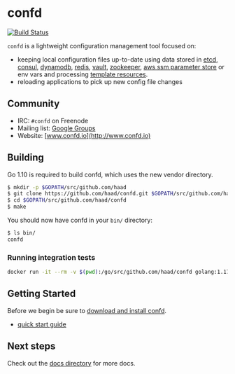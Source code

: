 # confd

[![Build Status](https://travis-ci.org/kelseyhightower/confd.svg?branch=master)](https://travis-ci.org/kelseyhightower/confd)

`confd` is a lightweight configuration management tool focused on:

* keeping local configuration files up-to-date using data stored in [etcd](https://github.com/coreos/etcd),
  [consul](http://consul.io), [dynamodb](http://aws.amazon.com/dynamodb/), [redis](http://redis.io),
  [vault](https://vaultproject.io), [zookeeper](https://zookeeper.apache.org), [aws ssm parameter store](https://aws.amazon.com/ec2/systems-manager/) or env vars and processing [template resources](docs/template-resources.md).
* reloading applications to pick up new config file changes

## Community

* IRC: `#confd` on Freenode
* Mailing list: [Google Groups](https://groups.google.com/forum/#!forum/confd-users)
* Website: [www.confd.io](http://www.confd.io)

## Building

Go 1.10 is required to build confd, which uses the new vendor directory.

```sh
$ mkdir -p $GOPATH/src/github.com/haad
$ git clone https://github.com/haad/confd.git $GOPATH/src/github.com/haad/confd
$ cd $GOPATH/src/github.com/haad/confd
$ make
```

You should now have confd in your `bin/` directory:

```sh
$ ls bin/
confd
```

### Running integration tests

```sh
docker run -it --rm -v $(pwd):/go/src/github.com/haad/confd golang:1.17.6 /go/src/github.com/haad/confd/integration/run.sh
```

## Getting Started

Before we begin be sure to [download and install confd](docs/installation.md).

* [quick start guide](docs/quick-start-guide.md)

## Next steps

Check out the [docs directory](docs) for more docs.
